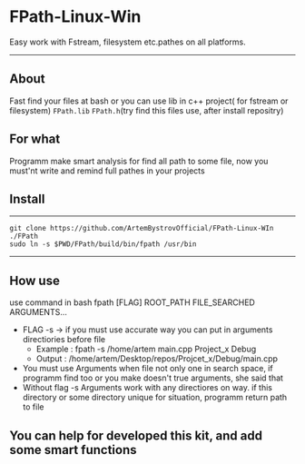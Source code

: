 # FPath-Linux-Win
Easy work with Fstream, filesystem etc.pathes on all platforms.
______
## About
Fast find your files at bash or you can use lib in c++ project( for fstream or filesystem)
`FPath.lib` `FPath.h`(try find this files use, after install repositry) 

## For what
Programm make smart analysis for find all path to some file, now you must'nt write and remind full pathes in your projects

## Install
______
```console
git clone https://github.com/ArtemBystrovOfficial/FPath-Linux-WIn ./FPath
sudo ln -s $PWD/FPath/build/bin/fpath /usr/bin
```
_______
## How use
use command in bash
fpath [FLAG] ROOT_PATH FILE_SEARCHED ARGUMENTS...
- FLAG -s -> if you must use accurate way you can put in arguments directiories before file 
  - Example : fpath -s /home/artem main.cpp Project_x Debug 
  - Output  : /home/artem/Desktop/repos/Projcet_x/Debug/main.cpp
- You must use Arguments when file not only one in search space, if programm find too or you make doesn't true arguments, she said that
- Without flag -s Arguments work with any directiores on way. if this directory or some directory unique for situation, programm return path to file

## You can help for developed this kit, and add some smart functions
